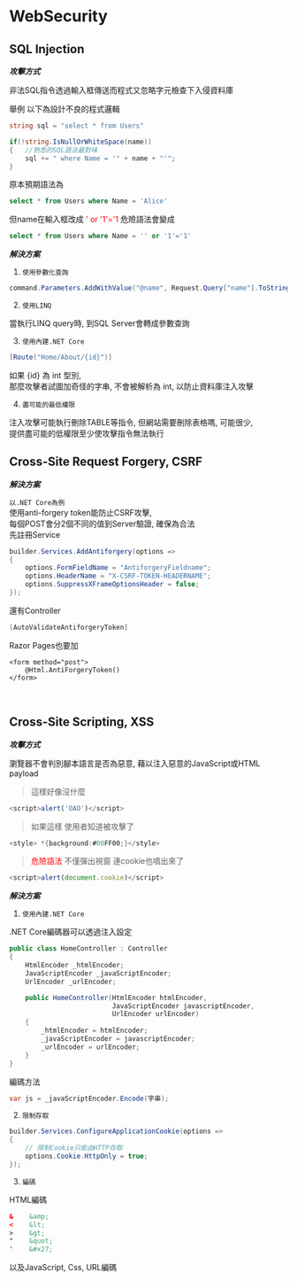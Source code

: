 # WebSecurity

## SQL Injection

***攻擊方式***

非法SQL指令透過輸入框傳送而程式又忽略字元檢查下入侵資料庫

舉例 以下為設計不良的程式邏輯
```C#
string sql = "select * from Users"

if(!string.IsNullOrWhiteSpace(name))
{   //熟悉的SQL語法最對味
    sql += " where Name = '" + name + "'";
}
```
原本預期語法為 
```sql
select * from Users where Name = 'Alice'
```
但name在輸入框改成 <font color="red">' or '1'='1 </font>危險語法會變成
```sql
select * from Users where Name = '' or '1'='1'
```

***解決方案***

1. `使用參數化查詢`
```C#
command.Parameters.AddWithValue("@name", Request.Query["name"].ToString());
```

2. `使用LINQ`

當執行LINQ query時, 到SQL Server會轉成參數查詢

3. `使用內建.NET Core`

```C#
[Route("Home/About/{id}")]
```
如果 {id} 為 int 型別,
<br>
那麼攻擊者試圖加奇怪的字串, 不會被解析為 int, 以防止資料庫注入攻擊

4. `盡可能的最低權限`

注入攻擊可能執行刪除TABLE等指令, 但網站需要刪除表格嗎, 可能很少,
<br>
提供盡可能的低權限至少使攻擊指令無法執行

## Cross-Site Request Forgery, CSRF

***解決方案***

`以.NET Core為例`
<br>
使用anti-forgery token能防止CSRF攻擊,
<br>
每個POST會分2個不同的值到Server驗證, 確保為合法
<br>
先註冊Service
```C#
builder.Services.AddAntiforgery(options =>
{
    options.FormFieldName = "AntiforgeryFieldname";
    options.HeaderName = "X-CSRF-TOKEN-HEADERNAME";
    options.SuppressXFrameOptionsHeader = false;
});
```
還有Controller
```C#
[AutoValidateAntiforgeryToken]
```
Razor Pages也要加
```cshtml
<form method="post">
    @Html.AntiForgeryToken() 
</form>
```
<br>

## Cross-Site Scripting, XSS

***攻擊方式***

瀏覽器不會判別腳本語言是否為惡意, 藉以注入惡意的JavaScript或HTML payload

>這樣好像沒什麼

```javascript
<script>alert('OAO')</script>
```

>如果這樣 使用者知道被攻擊了

```C#
<style> *{background:#00FF00;}</style>
```

><font color="red">危險語法</font> 不僅彈出視窗 連cookie也噴出來了

```javascript
<script>alert(document.cookie)</script>
```

***解決方案***

1. `使用內建.NET Core`

.NET Core編碼器可以透過注入設定
```C#
public class HomeController : Controller
{
    HtmlEncoder _htmlEncoder;
    JavaScriptEncoder _javaScriptEncoder;
    UrlEncoder _urlEncoder;

    public HomeController(HtmlEncoder htmlEncoder,
                          JavaScriptEncoder javascriptEncoder,
                          UrlEncoder urlEncoder)
    {
        _htmlEncoder = htmlEncoder;
        _javaScriptEncoder = javascriptEncoder;
        _urlEncoder = urlEncoder;
    }
}
```
編碼方法
```C#
var js = _javaScriptEncoder.Encode(字串);
```
2. `限制存取`

```C#
builder.Services.ConfigureApplicationCookie(options =>
{
    // 限制Cookie只能由HTTP存取
    options.Cookie.HttpOnly = true;
});
```
3. `編碼`

HTML編碼
```html
&    &amp;
<    &lt;
>    &gt;
"    &quot;
'    &#x27;
```
以及JavaScript, Css, URL編碼

<br>

<!--

## 不安全的直接存取物件 (Insecure Direct Object References, IDOR)

<br>

## 反射型跨站腳本攻擊 (Reflected Cross-Site Scripting)

<br>

## 資訊洩漏 (Information Leakage)

<br>

## 指令注入攻擊 (Command Injection)

<br>

## HTTP Header 注入 (HTTP Header Injection)

<br>

## 未驗證的 URL 轉址 (Unvalidated Redirects and Forwards)

<br>

## 基於 Flash 的 XSS (Flash Cross-Site Scripting)

<br>

## 任意檔案下載 (Arbitrary File Download)

<br>

## 預存式跨站腳本攻擊 (Stored Cross-Site Scripting)

<br>

## 使用已知含漏洞之元件 (Using Known Vulnerable Components)

<br>

## 權限提升 (Privilege Escalation)

<br>

## 弱密碼 (Weak Passwords)

<br>

## 本地檔案引入 (Local File Inclusion, LFI)

<br>

## Server-Side Request Forgery (SSRF)

<br>

## 遠端檔案引入 (Remote File Inclusion)

<br>

## 基於 DOM 的 XSS (DOM-based Cross-Site Scripting)

<br>

## 任意檔案上傳 (Arbitrary File Upload)

<br>

## 邏輯漏洞 (Logic Flaws)

<br>

## 程式碼執行 (Code Execution)

<br>

## 遠端命令執行 (Remote Code Execution)

<br>

## 存取控制缺陷 (Broken Access Control)

<br>

## XML 外部實體注入 (XML External Entities (XXE))

<br>


-->



